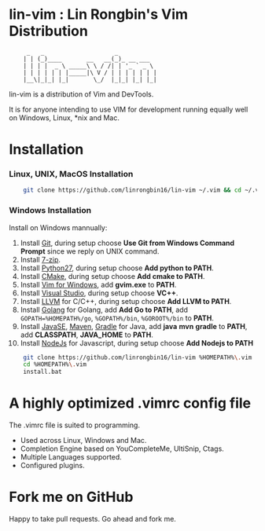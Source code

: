 # lin-vim : Lin Rongbin's Vim Distribution


         _   _                    _
        | | (_)____       __   __(_)_ __ ___
        | | | |  _ \ _____\ \ / /| | '_ ` _ \
        | | | | | | |_____|\ V / | | | | | | |
        |__\|_|_| |_|       \_/  |_|_| |_| |_|



lin-vim is a distribution of Vim and DevTools.

It is for anyone intending to use VIM for development running equally well on Windows, Linux, \*nix and Mac.

# Installation

### Linux, UNIX, MacOS Installation

```bash
    git clone https://github.com/linrongbin16/lin-vim ~/.vim && cd ~/.vim && bash install.sh
```

### Windows Installation

Install on Windows mannually:
1. Install [Git](https://git-scm.com/), during setup choose **Use Git from Windows Command Prompt** since we reply on UNIX command.
2. Install [7-zip](http://www.7-zip.org/).
3. Install [Python27](https://www.python.org/downloads/release/python-2714/), during setup choose **Add python to PATH**.
4. Install [CMake](https://cmake.org/), during setup choose **Add cmake to PATH**.
5. Install [Vim for Windows](https://tuxproject.de/projects/vim/), add **gvim.exe** to **PATH**.
6. Install [Visual Studio](https://www.visualstudio.com/), during setup choose **VC++**.
7. Install [LLVM](http://releases.llvm.org/download.html) for C/C++, during setup choose **Add LLVM to PATH**.
8. Install [Golang](https://golang.org/) for Golang, add **Add Go to PATH**, add `GOPATH=%HOMEPATH%/go`, `%GOPATH%/bin`, `%GOROOT%/bin` to **PATH**.
9. Install [JavaSE](http://www.oracle.com/technetwork/java/javase/downloads/index.html), [Maven](https://maven.apache.org/download.cgi), [Gradle](https://gradle.org/install/#manually) for Java, add **java** **mvn** **gradle** to **PATH**, add **CLASSPATH**, **JAVA_HOME** to **PATH**.
10. Install [NodeJs](https://nodejs.org/) for Javascript, during setup choose **Add Nodejs to PATH**

```bash
    git clone https://github.com/linrongbin16/lin-vim %HOMEPATH%\.vim
    cd %HOMEPATH%\.vim
    install.bat
```

# A highly optimized .vimrc config file

The .vimrc file is suited to programming.
* Used across Linux, Windows and Mac.
* Completion Engine based on YouCompleteMe, UltiSnip, Ctags.
* Multiple Languages supported.
* Configured plugins.

# Fork me on GitHub

Happy to take pull requests. Go ahead and fork me.
